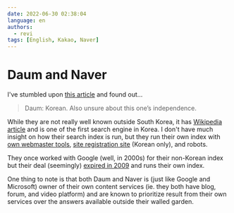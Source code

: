 ```yaml
---
date: 2022-06-30 02:38:04
language: en
authors:
  - revi
tags: [English, Kakao, Naver]
---
```


# Daum and Naver

I've stumbled upon [this article](https://seirdy.one/posts/2021/03/10/search-engines-with-own-indexes/) and found out...

> Daum: Korean. Also unsure about this one’s independence.

While they are not really well known outside South Korea, it has [Wikipedia article](<https://en.wikipedia.org/wiki/Daum_(web_portal)>) and is one of the first search engine in Korea. I don't have much insight on how their search index is run, but they run their own index with [own webmaster tools](https://webmaster.daum.net/), [site registration site](https://register.search.daum.net/) (Korean only), and robots.

<!-- truncate -->

They once worked with Google (well, in 2000s) for their non-Korean index but their deal (seemingly) [expired in 2009](https://web.archive.org/web/20080225225133/https://baroblog.tistory.com/5) and runs their own index.

One thing to note is that both Daum and Naver is (just like Google and Microsoft) owner of their own content services (ie. they both have blog, forum, and video platform) and are known to prioritize result from their own services over the answers available outside their walled garden.
